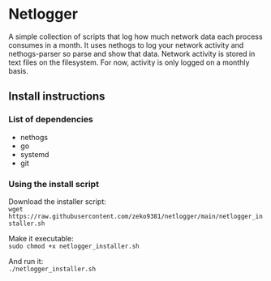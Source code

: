 # Netlogger
A simple collection of scripts that log how much network data each process consumes in a month. It uses nethogs to log your network activity and nethogs-parser so parse and show that data. Network activity is stored in text files on the filesystem. For now, activity is only logged on a monthly basis.

## Install instructions
### List of dependencies
- nethogs
- go
- systemd
- git

### Using the install script
Download the installer script:  
```wget https://raw.githubusercontent.com/zeko9381/netlogger/main/netlogger_installer.sh```

Make it executable:  
```sudo chmod +x netlogger_installer.sh```

And run it:  
```./netlogger_installer.sh```
